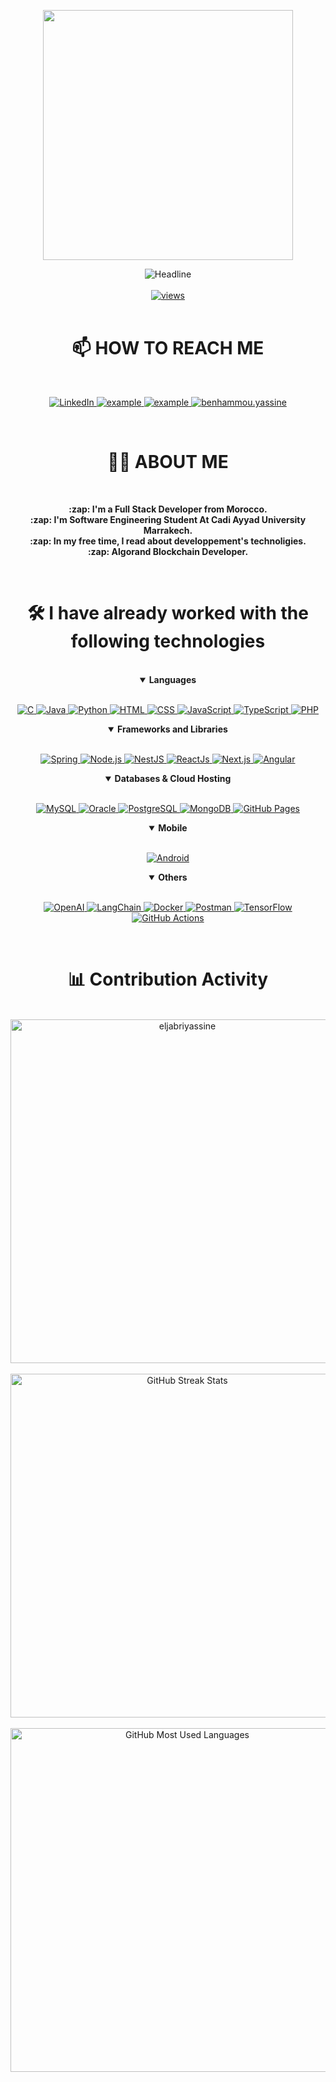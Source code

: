 <div>
    <div align=center>
        <p align=center>
            <img src="https://i.giphy.com/media/v1.Y2lkPTc5MGI3NjExa3NicW5zejg2MW5uYWk1dDJkeHE5azJrdXBhbTE2Y2VlZnJ3NWg5ciZlcD12MV9pbnRlcm5hbF9naWZfYnlfaWQmY3Q9Zw/L1R1tvI9svkIWwpVYr/giphy.gif" width="400">
        </p>
        <img src="https://readme-typing-svg.herokuapp.com?font=Fira+Code&pause=500&color=1407F7&background=1D45FF00&size=32&center=true&vCenter=true&width=600&height=50&lines=HI+THERE+I'M+EL+JABRI+YASSINE%F0%9F%91%8B;SOFTWARE+ENGINEERING+;FULL-STACK+DEVELOPER;ALGORAND+BLOCKCHAIN+DEVELOPER;" alt="Headline" />
        <br><br>
        <a href="https://github.com/eljabriyassine?tab=views">
            <img alt="views" title="View of my profile" src="https://komarev.com/ghpvc/?username=eljabriyassine&label=Views&color=1407F7&style=for-the-badge" />
        </a>
    </div>
    <br>
    <div align=center>
        <h1>📫 HOW TO REACH ME</h1>
        <br>
        <p align=center>
            <a href="https://www.linkedin.com/in/el-jabri-yassine-3566a822a/">
                <img alt="LinkedIn" title="el jabri yassine" src="https://img.shields.io/badge/LinkedIn-0077B5?style=for-the-badge&logo=linkedin&logoColor=white">
            </a>
            <a href="https://discordapp.com/users/928684266626367488">
                <img title="yassine on discord" src="https://img.shields.io/badge/Discord-2962FF?style=for-the-badge&logo=discord&logoColor=white" alt="example"/>
            </a>	
            <a href="mailto:yassinejabrio.2001@gmail.com?subject=Github%20Contact&body=Hi%20yassine,">
                <img src="https://img.shields.io/badge/Gmail-D14836?style=for-the-badge&logo=gmail&logoColor=white" alt="example"/>
            </a>
            <a href="https://www.instagram.com/https://www.instagram.com/yassie_alpha00/">
                <img title="benhammou.yassine" src="https://img.shields.io/badge/Instagram-E4405F?style=for-the-badge&logo=Instagram&logoColor=white"/>
            </a>
        </p>
    </div>
    <br>
    <div align=center>
        <h1>👨‍💻 ABOUT ME</h1>
        <br>
        <p>
            <strong>
                :zap: I'm a Full Stack Developer from Morocco.<br>
                :zap: I'm Software Engineering Student At Cadi Ayyad University Marrakech.<br>
                :zap: In my free time, I read about developpement's technoligies.<br>
                :zap: Algorand Blockchain Developer.
           </strong>
        </p>
        <br>
    </div>
    <div align=center>
        <h1>🛠️ I have already worked with the following technologies</h1>
        <br>
        <details align="" open> 
            <summary><b>Languages</b></summary>
            <br/>
            <p align="">
                <a href="https://www.w3schools.com/c/">
                    <img alt="C" src="https://img.shields.io/badge/C-00599C?style=for-the-badge&logo=c&logoColor=white"/>
                </a>
                <a href="https://www.java.com/en/">
                    <img alt="Java" src="https://custom-icon-badges.demolab.com/badge/-JAVA-ED8B00?style=for-the-badge&logo=java&logoColor=white"/>
                </a>
                <a href="https://python.org/">
                    <img alt="Python" src="https://img.shields.io/badge/Python-FFD43B?style=for-the-badge&logo=python&logoColor=darkgreen"/>
                </a>
                 <a href="https://www.w3schools.com/html/">
                    <img alt="HTML" src="https://img.shields.io/badge/HTML-e34c26?style=for-the-badge&logo=html5&logoColor=white"/>
                </a>
                <a href="https://www.w3schools.com/css/">
                    <img alt="CSS" src="https://img.shields.io/badge/CSS-264de4?style=for-the-badge&logo=css3&logoColor=white"/>
                </a>
                <a href="https://www.javascript.com/">
                    <img alt="JavaScript" src="https://img.shields.io/badge/JavaScript-323330?style=for-the-badge&logo=javascript&logoColor=F7DF1E"/>
                </a>
				<a href="https://www.typescriptlang.org/">
					<img alt="TypeScript" src="https://img.shields.io/badge/TypeScript-3178C6?style=for-the-badge&logo=typescript&logoColor=white"/>
				</a>
                <a href="https://php.net/">
                    <img alt="PHP" src="https://img.shields.io/badge/php-474A8A?style=for-the-badge&logo=php&logoColor=white"/>
                </a>
            </p>
        </details>
        <details align="" open> 
            <summary><b>Frameworks and Libraries</b></summary>
            <br/>
            <p align=""> 
                <a href="https://spring.io/"> 
                    <img alt="Spring" src="https://img.shields.io/badge/Spring-177245?style=for-the-badge&logo=spring&logoColor=white">
                </a>
				<a href="https://nodejs.org/">
					<img alt="Node.js" src="https://img.shields.io/badge/Node.js-339933?style=for-the-badge&logo=node.js&logoColor=white">
				</a>
				<a href="https://nestjs.com/">
					<img alt="NestJS" src="https://img.shields.io/badge/NestJS-E0234E?style=for-the-badge&logo=nestjs&logoColor=white">
				</a>
				   <a href="https://reactjs.org/"> 
                    <img alt="ReactJs" src="https://img.shields.io/badge/React-20232A?style=for-the-badge&logo=react&logoColor=61DAFB">
                </a>
				<a href="https://nextjs.org/">
					<img alt="Next.js" src="https://img.shields.io/badge/Next.js-000000?style=for-the-badge&logo=nextdotjs&logoColor=white">
				</a>
				<a href="https://angular.io/">
					<img alt="Angular" src="https://img.shields.io/badge/Angular-DD0031?style=for-the-badge&logo=angular&logoColor=white">
				</a>
            </p>
        </details>
        <details align="" open> 
            <summary><b>Databases & Cloud Hosting</b></summary>
            <br/>
            <p align=""> 
                <a href="https://www.mysql.com/">
                    <img alt="MySQL" src="https://img.shields.io/badge/MySQL-00000F?style=for-the-badge&logo=mysql&logoColor=white">
                </a>
                <a href="https://www.oracle.com/">
                    <img alt="Oracle" src="https://img.shields.io/badge/Oracle-f80000?style=for-the-badge&logo=oracle&logoColor=white">
                </a>
                <a href="https://www.postgresql.org">
                    <img alt="PostgreSQL" src="https://img.shields.io/badge/PostgreSQL-0175C2?style=for-the-badge&logo=postgresql&logoColor=white">
                </a>
                <a href="https://www.mongodb.com/">
                    <img alt="MongoDB" src="https://img.shields.io/badge/MongoDB-4EA94B?style=for-the-badge&logo=mongodb&logoColor=white">
                </a>
                <a href="https://www.github.com">
                    <img alt="GitHub Pages" src="https://img.shields.io/badge/GitHub-100000?style=for-the-badge&logo=github&logoColor=white">
                </a>
            </p>
        </details>
        <details align="" open> 
            <summary><b>Mobile</b></summary>
            <br/>
            <p align=""> 
                <a href="https://www.android.com/">
                    <img alt="Android" src="https://img.shields.io/badge/Android-3DDC84?style=for-the-badge&logo=android&logoColor=white">
                </a>   
            </p>
        </details>
        <details align="" open> 
            <summary><b>Others</b></summary>
            <br/>
            <p align=""> 
				<a href="#">
					<img alt="OpenAI" src="https://img.shields.io/badge/OpenAI-FF6600?style=for-the-badge&logo=openai&logoColor=white">
				</a>
				<a href="#">
					<img alt="LangChain" src="https://img.shields.io/badge/LangChain-FF0000?style=for-the-badge&logo=langchain&logoColor=white">
				</a>
                <a href="#">
                    <img alt="Docker" src="https://img.shields.io/badge/Docker-2CA5E0?style=for-the-badge&logo=docker&logoColor=white">
                </a>
                <a href="#">
                    <img alt="Postman" src="https://img.shields.io/badge/Postman-FF6C37?style=for-the-badge&logo=Postman&logoColor=white">
                </a>
                <a href="#">
                    <img alt="TensorFlow" src="https://img.shields.io/badge/TensorFlow-FF6F00?style=for-the-badge&logo=tensorflow&logoColor=white">
                </a>
				<a href="https://github.com/features/actions">
					<img alt="GitHub Actions" src="https://img.shields.io/badge/GitHub%20Actions-2088FF?style=for-the-badge&logo=github-actions&logoColor=white">
				</a>
            </p>
        </details>
        <br>
    </div>
    <div align=center>
        <h1>📊 Contribution Activity</h1>
        <br>
        <div>
            <img src="https://github-readme-stats-smoky-sigma.vercel.app/api?username=eljabriyassine&layout=compact&title_color=6FDA44&text_color=FFFFFF&theme=algolia" alt="eljabriyassine" width="550" />
        </div>
        <br>
        <div>
            <img src="https://github-readme-streak-stats.herokuapp.com/?user=eljabriyassine&theme=algolia&date_format=j%20M%5B%20Y%5D&currStreakLabel=6FDA44&fire=6FDA44&ring=6FDA44" alt="GitHub Streak Stats" width="550" />
        <div>
        <br>
        <div>
            <img src="https://github-readme-stats-smoky-sigma.vercel.app/api/top-langs?username=eljabriyassine&layout=compact&title_color=6FDA44&text_color=FFFFFF&theme=algolia" alt="GitHub Most Used Languages" width="550" />
        <div>
	</div>
    <br>
    <br>
</div>
